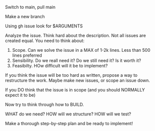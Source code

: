 Switch to main, pull main

Make a new branch

Using gh issue look for $ARGUMENTS

Analyze the issue. Think hard about the description. Not all issues are created equal.
You need to think about:

1. Scope. Can we solve the issue in a MAX of 1-2k lines. Less than 500 lines preferred
2. Sensibility. Do we reall need it? Do we still need it? Is it worth it?
3. Feasibilty. HOw difficult will it be to implement?

If you think the issue will be too hard as written, propose a way to restructure 
the work. Maybe make new issues, or scope an issue down. 

If you DO think that the issue is in scope (and you should NORMALLY expect it to be)

Now try to think through how to BUILD. 

WHAT do we need?
HOW will we structure?
HOW will we test?

Make a thorough step-by-step plan and be ready to implement!